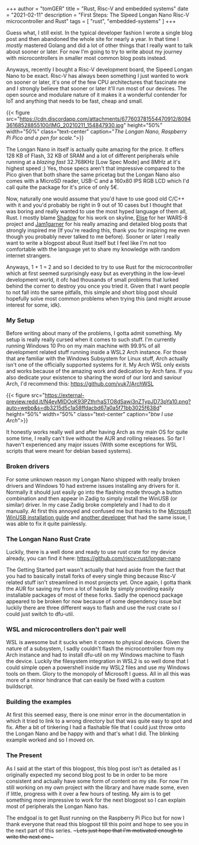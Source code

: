 +++
author = "tomGER"
title = "Rust, Risc-V and embedded systems"
date = "2021-02-11"
description = "First Steps: The Sipeed Longan Nano Risc-V microcontroller and Rust"
tags = [
    "rust",
    "embedded-systems"
]
+++

Guess what, I still exist. In the typical developer fashion I wrote a single blog post and then abandoned the whole site for nearly a year. In that time I *mostly* mastered Golang and did a lot of other things that I really want to talk about sooner or later. For now I'm going to try to write about my journey with microcontrollers in smaller most common blog posts instead.

Anyways, recently I bought a Risc-V development board, the Sipeed Longan Nano to be exact. Risc-V has always been something I just wanted to work on sooner or later, it's one of the few CPU architectures that fascinate me and I strongly believe that sooner or later it'll run most of our devices. The open source and modulare nature of it makes it a wonderful contender for IoT and anything that needs to be fast, cheap and small.

{{< figure src="https://cdn.discordapp.com/attachments/677603781554470912/809436168528855100/IMG_20210211_154847930.jpg" height="50%" width="50%" class="text-center" caption="*The Longan Nano, Raspberry Pi Pico and a pen for scale.*">}}

The Longan Nano in itself is actually quite amazing for the price. It offers 128 KB of Flash, 32 KB of SRAM and a lot of different peripherals while running at a *blazing fast* 32.768KHz [Low Spec Mode] and 8MHz at it's highest speed ;) Yes, those specs aren't that impressive compared to the Pico given that both share the same pricetag but the Longan Nano also comes with a MicroSD reader, USB-C and a 160x80 IPS RGB LCD which I'd call quite the package for it's price of only 5€.

Now, naturally one would assume that you'd have to use good old C/C++ with it and you'd probably be right in 9 out of 10 cases but I thought that was boring and really wanted to use the most hyped language of them all, Rust. I mostly blame [Shadow](https://github.com/shadowninja108) for his work on skyline, [Elise](https://github.com/EliseZeroTwo) for her WARS-8 project and [Jam1garner](https://github.com/jam1garner) for his really amazing and detailed blog posts that strongly inspired me (If you're reading this, thank you for inspiring me even though you probably never talked to me before). 
Sooner or later I really want to write a blogpost about Rust itself but I feel like I'm not too comfortable with the language yet to share my knowledge with random internet strangers.

Anyways, 1 + 1 = 2 and so I decided to try to use Rust for the microcontroller which at first seemed surprisingly easy but as everything in the low-level development world, it ofc had thousands of small problems that lurked behind the corner to destroy you once you tried it. Given that I want people to not fall into the same pitfalls, this simple and short blog post should hopefully solve most common problems when trying this (and might arouse interest for some, idk).

### My Setup

Before writing about many of the problems, I gotta admit something. My setup is really really cursed when it comes to such stuff.
I'm currently running Windows 10 Pro on my main machine with 99.9% of all development related stuff running inside a WSL2 Arch instance. For those that are familiar with the Windows Subsystem for Linux stuff, Arch actually isn't one of the officially supported systems for it. My Arch WSL only exists and works because of the amazing work and dedication by Arch fans. If you also dedicate your existence to sharing the word of our lord and saviour Arch, I'd recommend this: https://github.com/yuk7/ArchWSL

{{< figure src="https://external-preview.redd.it/N4eyMIDOoK93PZthrhaSTO8dSawi3nZTypJD73pYa10.png?auto=webp&s=db3215d5c1a58ffdacbd67a0a5f71bb3025f638d" height="50%" width="50%" class="text-center" caption="*btw I use Arch*">}}

It honestly works really well and after having Arch as my main OS for quite some time, I really can't live without the AUR and rolling releases. So far I haven't experienced any major issues (With some exceptions for WSL scripts that were meant for debian based systems).

### Broken drivers

For some unknown reason my Longan Nano shipped with really broken drivers and Windows 10 had extreme issues installing any drivers for it. Normally it should just easily go into the flashing mode through a button combination and then appear in Zadig to simply install the WinUSB (or similar) driver. 
In my case Zadig broke completely and I had to do it manually. At first this annoyed and confused me but thanks to the [Microsoft WinUSB installation guide](https://docs.microsoft.com/en-us/windows-hardware/drivers/usbcon/winusb-installation) and [another developer](https://ribesjordi.wordpress.com/2020/04/10/setting-up-the-pio-ide-for-sipeed-longan-nano-in-windows-10/) that had the same issue, I was able to fix it quite painlessly. 

### The Longan Nano Rust Crate

Luckily, there is a well done and ready to use rust crate for my device already, you can find it here: https://github.com/riscv-rust/longan-nano

The Getting Started part wasn't actually that hard aside from the fact that you had to basically install forks of every single thing because Risc-V related stuff isn't streamlined in most projects yet. 
Once again, I gotta thank the AUR for saving my from a lot of hassle by simply providing easily installable packages of most of these forks. Sadly the openocd package appeared to be broken for now because of some dependency issue but luckily there are three different ways to flash and use the rust crate so I could just switch to dfu-util.

### WSL and microcontrollers don't pair well

WSL is awesome but it sucks when it comes to physical devices. Given the nature of a subsystem, I sadly couldn't flash the microcontroller from my Arch instance and had to install dfu-util on my Windows machine to flash the device. Luckily the filesystem integration in WSL2 is so well done that I could simple open a powershell inside my WSL2 files and use my Windows tools on them. Glory to the monopoly of Microsoft I guess. All in all this was more of a minor hindrance that can easily be fixed with a custom buildscript.

### Building the examples

At first this seemed easy, there is one minor error in the documentation in which it tried to link to a wrong directory but that was quite easy to spot and fix. After a bit of tinkering I had a flashable file that I could just throw onto the Longan Nano and be happy with and that's what I did. The blinking example worked and so I moved on.

### The Present

As I said at the start of this blogpost, this blog post isn't as detailed as I originally expected my second blog post to be in order to be more consistent and actually have some form of content on my site. For now I'm still working on my own project with the library and have made some, even if little, progress with it over a few hours of testing. My aim is to get something more impressive to work for the next blogpost so I can explain most of peripherals the Longan Nano has.

The endgoal is to get Rust running on the Raspberry Pi Pico but for now I thank everyone that read this blogpost till this point and hope to see you in the next part of this series. ~~~Lets just hope that I'm motivated enough to write the next one~~~